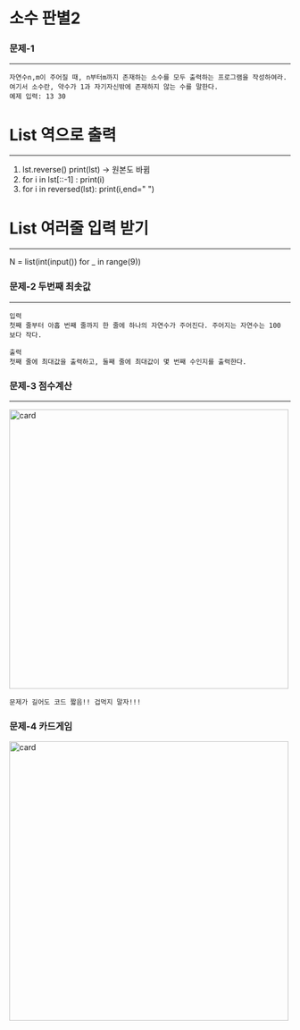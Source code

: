 # 소수 판별2

### 문제-1
-------------------------------------------------------------------------------
```
자연수n,m이 주어질 때, n부터m까지 존재하는 소수를 모두 출력하는 프로그램을 작성하여라. 
여기서 소수란, 약수가 1과 자기자신밖에 존재하지 않는 수를 말한다.
예제 입력: 13 30
```
# List 역으로 출력
--------------------------------------------------------------------------------
1. lst.reverse()
     print(lst)  ->  원본도 바뀜
2. for i in lst[::-1] :
     print(i)
3. for i in reversed(lst):
     print(i,end=" ")

# List 여러줄 입력 받기
---------------------------------------------------------------------------------
N = list(int(input()) for _ in range(9))


###  문제-2 두번째 최솟값 
---------------------------------------------------------------------------------
```
입력
첫째 줄부터 아홉 번째 줄까지 한 줄에 하나의 자연수가 주어진다. 주어지는 자연수는 100 보다 작다.

출력
첫째 줄에 최대값을 출력하고, 둘째 줄에 최대값이 몇 번째 수인지를 출력한다.

```
###  문제-3 점수계산
---------------------------------------------------------------------------------
<img width="500" alt="card" src="https://user-images.githubusercontent.com/70589857/103401846-f2bee200-4b8d-11eb-93a9-7da9b554e77a.PNG">

```
문제가 길어도 코드 짧음!! 겁먹지 말자!!!
```
### 문제-4 카드게임
<img width="500" alt="card" src="https://user-images.githubusercontent.com/70589857/103401743-7d531180-4b8d-11eb-973b-aa7b3bd330e2.PNG">

